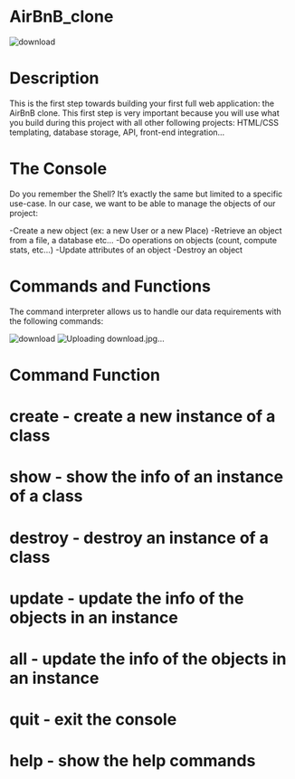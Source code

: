 # AirBnB_clone

![download](https://user-images.githubusercontent.com/106969102/204155234-dc2ecaeb-17b4-4595-ae5b-286ad9f78199.png)


# Description

This is the first step towards building your first full web application: the AirBnB clone. This first step is very important because you will use what you build during this project with all other following projects: HTML/CSS templating, database storage, API, front-end integration…

# The Console

Do you remember the Shell? It’s exactly the same but limited to a specific use-case. In our case, we want to be able to manage the objects of our project:

-Create a new object (ex: a new User or a new Place)
-Retrieve an object from a file, a database etc…
-Do operations on objects (count, compute stats, etc…)
-Update attributes of an object
-Destroy an object

# Commands and Functions

The command interpreter allows us to handle our data requirements with the following commands:

![download](https://user-images.githubusercontent.com/106969102/204155544-81b97881-2f2a-4403-a4c6-57506781464a.jpg)
![Uploading download.jpg…]()


# Command	    Function
# create	-      create a new instance of a class
# show	  -       show the info of an instance of a class
# destroy	 -    destroy an instance of a class
# update	-       update the info of the objects in an instance
# all	    -     update the info of the objects in an instance
# quit	  -       exit the console
# help    -  	 show the help commands
